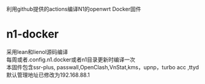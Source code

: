 利用github提供的actions编译N1的openwrt Docker固件  


# n1-docker
采用lean和lienol源码编译  
每周或者.config.n1.docker或者n1目录更新时编译一次  
本固件包含ssr-plus, passwall,OpenClash,VnStat,kms，upnp，turbo acc ,ttyd  
默认管理地址已修改为192.168.88.1
